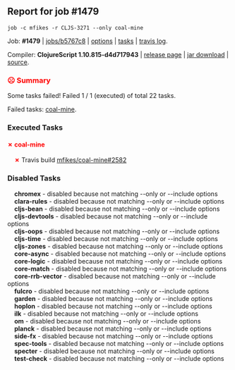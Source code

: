 ## Report for job #1479
```
job -c mfikes -r CLJS-3271 --only coal-mine
```


Job: **#1479** | [jobs/b5767c8](https://github.com/cljs-oss/canary/commit/b5767c8c5dbe89f132d0dadca587356ac4133d18) | [options](options.edn) | [tasks](tasks.edn) | [travis log](https://travis-ci.org/cljs-oss/canary/builds/711778009).

Compiler: **ClojureScript 1.10.815-d4d717943** | [release page](https://github.com/cljs-oss/canary/releases/tag/r1.10.815-d4d717943) | [jar download](https://github.com/cljs-oss/canary/releases/download/r1.10.815-d4d717943/clojurescript-1.10.815-d4d717943.jar) | [source](https://github.com/mfikes/clojurescript/commit/d4d7179434748849a876c58d2a192962d0266f31).

### <b style='color:red'>☹ Summary</b>

Some tasks failed! Failed 1 / 1 (executed) of total 22 tasks.

Failed tasks: [coal-mine](#-coal-mine).

### Executed Tasks

#### <b style='color:red'>&#x2717; coal-mine</b>
&nbsp;&nbsp;&nbsp;&nbsp;<b style='color:red'>&#x2717;</b> Travis build [mfikes/coal-mine#2582](https://travis-ci.org/mfikes/coal-mine/builds/711778946)<br>

### Disabled Tasks

&nbsp;&nbsp;&nbsp;&nbsp;**chromex** - disabled because not matching --only or --include options<br>
&nbsp;&nbsp;&nbsp;&nbsp;**clara-rules** - disabled because not matching --only or --include options<br>
&nbsp;&nbsp;&nbsp;&nbsp;**cljs-bean** - disabled because not matching --only or --include options<br>
&nbsp;&nbsp;&nbsp;&nbsp;**cljs-devtools** - disabled because not matching --only or --include options<br>
&nbsp;&nbsp;&nbsp;&nbsp;**cljs-oops** - disabled because not matching --only or --include options<br>
&nbsp;&nbsp;&nbsp;&nbsp;**cljs-time** - disabled because not matching --only or --include options<br>
&nbsp;&nbsp;&nbsp;&nbsp;**cljs-zones** - disabled because not matching --only or --include options<br>
&nbsp;&nbsp;&nbsp;&nbsp;**core-async** - disabled because not matching --only or --include options<br>
&nbsp;&nbsp;&nbsp;&nbsp;**core-logic** - disabled because not matching --only or --include options<br>
&nbsp;&nbsp;&nbsp;&nbsp;**core-match** - disabled because not matching --only or --include options<br>
&nbsp;&nbsp;&nbsp;&nbsp;**core-rrb-vector** - disabled because not matching --only or --include options<br>
&nbsp;&nbsp;&nbsp;&nbsp;**fulcro** - disabled because not matching --only or --include options<br>
&nbsp;&nbsp;&nbsp;&nbsp;**garden** - disabled because not matching --only or --include options<br>
&nbsp;&nbsp;&nbsp;&nbsp;**hoplon** - disabled because not matching --only or --include options<br>
&nbsp;&nbsp;&nbsp;&nbsp;**ilk** - disabled because not matching --only or --include options<br>
&nbsp;&nbsp;&nbsp;&nbsp;**om** - disabled because not matching --only or --include options<br>
&nbsp;&nbsp;&nbsp;&nbsp;**planck** - disabled because not matching --only or --include options<br>
&nbsp;&nbsp;&nbsp;&nbsp;**side-fx** - disabled because not matching --only or --include options<br>
&nbsp;&nbsp;&nbsp;&nbsp;**spec-tools** - disabled because not matching --only or --include options<br>
&nbsp;&nbsp;&nbsp;&nbsp;**specter** - disabled because not matching --only or --include options<br>
&nbsp;&nbsp;&nbsp;&nbsp;**test-check** - disabled because not matching --only or --include options<br>